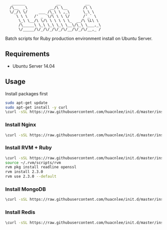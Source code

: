 ```
   ______              __           __
  /\__  _\          __/\ \__       /\ \
  \/_/\ \/     ___ /\_\ \ ,_\      \_\ \
     \ \ \   /' _ `\/\ \ \ \/      /'_` \
      \_\ \__/\ \/\ \ \ \ \ \_  __/\ \L\ \
      /\_____\ \_\ \_\ \_\ \__\/\_\ \___,_\
      \/_____/\/_/\/_/\/_/\/__/\/_/\/__,_ /
```

Batch scripts for Ruby production environment install on Ubuntu Server.

## Requirements

* Ubuntu Server 14.04

## Usage

Install packages first

```bash
sudo apt-get update
sudo apt-get install -y curl
\curl -sSL https://raw.githubusercontent.com/huacnlee/init.d/master/install_packages | sh
```

### Install Nginx

```bash
\curl -sSL https://raw.githubusercontent.com/huacnlee/init.d/master/install_nginx | sh
```

### Install RVM + Ruby

```bash
\curl -sSL https://raw.githubusercontent.com/huacnlee/init.d/master/install_rvm | sh
source ~/.rvm/scripts/rvm
rvm pkg install readline openssl
rvm install 2.3.0
rvm use 2.3.0 --default
```

### Install MongoDB

```bash
\curl -sSL https://raw.githubusercontent.com/huacnlee/init.d/master/install_mongodb | sh
```

### Install Redis

```bash
\curl -sSL https://raw.githubusercontent.com/huacnlee/init.d/master/install_redis | sh
```
